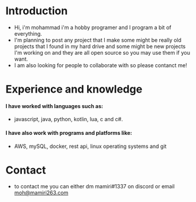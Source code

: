 # Introduction
- Hi, i'm mohammad i'm a hobby programer and I program a bit of everything.
- I'm planning to post any project that I make some might be really old projects that I found in my hard drive and some might be new projects I'm working on and they are all open source so you may use them if you want.
- I am also looking for people to collaborate with so please contanct me!
# Experience and knowledge
#### I have worked with languages such as: 
- javascript, java, python, kotlin, lua, c and c#.
#### I have also work with programs and platforms like:
- AWS, mySQL, docker, rest api, linux operating systems and git

# Contact
- to contact me you can either dm mamiri#1337 on discord or email moh@mamiri263.com
